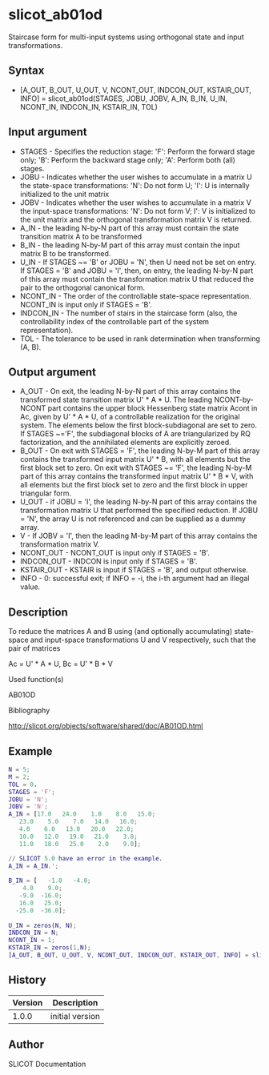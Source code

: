 

# slicot_ab01od

Staircase form for multi-input systems using orthogonal state and input transformations.

## Syntax

- [A_OUT, B_OUT, U_OUT, V, NCONT_OUT, INDCON_OUT, KSTAIR_OUT, INFO] = slicot_ab01od(STAGES, JOBU, JOBV, A_IN, B_IN, U_IN, NCONT_IN, INDCON_IN, KSTAIR_IN, TOL)

## Input argument

 - STAGES - Specifies the reduction stage: 'F':  Perform the forward stage only; 'B':  Perform the backward stage only; 'A':  Perform both (all) stages.
 - JOBU - Indicates whether the user wishes to accumulate in a matrix U the state-space transformations:  'N':  Do not form U; 'I':  U is internally initialized to the unit matrix
 - JOBV - Indicates whether the user wishes to accumulate in a matrix V the input-space transformations: 'N':  Do not form V; I':  V is initialized to the unit matrix and the orthogonal transformation matrix V is returned.
 - A_IN - the leading N-by-N part of this array must contain the state transition matrix A to be transformed
 - B_IN - the leading N-by-M part of this array must contain the input matrix B to be transformed.
 - U_IN - If STAGES ~= 'B' or JOBU = 'N', then U need not be set on entry. If STAGES = 'B' and JOBU = 'I', then, on entry, the leading N-by-N part of this array must contain the transformation matrix U that reduced the pair to the orthogonal canonical form.
 - NCONT_IN - The order of the controllable state-space representation. NCONT_IN is input only if STAGES = 'B'.
 - INDCON_IN - The number of stairs in the staircase form (also, the controllability index of the controllable part of the system representation).
 - TOL - The tolerance to be used in rank determination when transforming (A, B).

## Output argument

 - A_OUT - On exit, the leading N-by-N part of this array contains the transformed state transition matrix U' * A * U. The leading NCONT-by-NCONT part contains the upper block Hessenberg state matrix Acont in Ac, given by U' * A * U, of a controllable realization for the original system. The elements below the first block-subdiagonal are set to zero.  If STAGES ~='F', the subdiagonal blocks of A are triangularized by RQ factorization, and the annihilated elements are explicitly zeroed.
 - B_OUT - On exit with STAGES = 'F', the leading N-by-M part of this array contains the transformed input matrix U' * B, with all elements but the first block set to zero. On exit with STAGES ~= 'F', the leading N-by-M part of this array contains the transformed input matrix U' * B * V, with all elements but the first block set to zero and the first block in upper triangular form.
 - U_OUT - if JOBU = 'I', the leading N-by-N part of this array contains the transformation matrix U that performed the specified reduction. If JOBU = 'N', the array U is not referenced and can be supplied as a dummy array.
 - V - If JOBV = 'I', then the leading M-by-M part of this array contains the transformation matrix V.
 - NCONT_OUT - NCONT_OUT is input only if STAGES = 'B'.
 - INDCON_OUT - INDCON is input only if STAGES = 'B'.
 - KSTAIR_OUT - KSTAIR is input if STAGES = 'B', and output otherwise.
 - INFO - 0:  successful exit; if INFO = -i, the i-th argument had an illegal value.

## Description


  <p>To reduce the matrices A and B using (and optionally accumulating) state-space and input-space transformations U and V respectively, such that the pair of matrices</p>
  <p>Ac = U' * A * U,    Bc = U' * B * V</p>


Used function(s)

AB01OD

Bibliography

http://slicot.org/objects/software/shared/doc/AB01OD.html

## Example

```matlab
N = 5;
M = 2;
TOL = 0.
STAGES = 'F';
JOBU = 'N';
JOBV = 'N';
A_IN = [17.0   24.0    1.0    8.0   15.0;
   23.0    5.0    7.0   14.0   16.0;
   4.0    6.0   13.0   20.0   22.0;
   10.0   12.0   19.0   21.0    3.0;
   11.0   18.0   25.0    2.0    9.0];

// SLICOT 5.0 have an error in the example.
A_IN = A_IN.';
   
B_IN = [   -1.0   -4.0;
    4.0    9.0;
   -9.0  -16.0;
   16.0   25.0;
  -25.0  -36.0];
  
U_IN = zeros(N, N);
INDCON_IN = N;
NCONT_IN = 1;
KSTAIR_IN = zeros(1,N);
[A_OUT, B_OUT, U_OUT, V, NCONT_OUT, INDCON_OUT, KSTAIR_OUT, INFO] = slicot_ab01od(STAGES, JOBU, JOBV, A_IN, B_IN, U_IN, NCONT_IN, INDCON_IN, KSTAIR_IN, TOL)
```

## History

|Version|Description|
|------|------|
|1.0.0|initial version|


## Author

SLICOT Documentation




